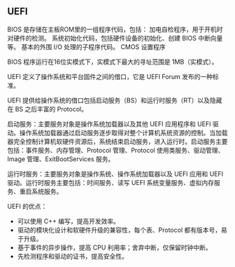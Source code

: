 ## UEFI

BIOS 是存储在主板ROM里的一组程序代码，包括：
加电自检程序，用于开机时对硬件的检测。
系统初始化代码，包括硬件设备的初始化、创建 BIOS 中断向量等。
基本的外围 I/O 处理的子程序代码。
CMOS 设置程序

BIOS 程序运行在16位实模式下，实模式下最大的寻址范围是 1MB（实模式）。

UEFI 定义了操作系统和平台固件之间的借口，它是 UEFI Forum 发布的一种标准。

UEFI 提供给操作系统的借口包括启动服务（BS）和运行时服务（RT）以及隐藏在 BS 之后丰富的 Protocol。


启动服务：主要服务对象是操作系统加载器以及其他 UEFI 应用程序和 UEFI 驱动。操作系统加载器通过启动服务逐步取得对整个计算机系统资源的控制。当加载器完全控制计算机软硬件资源后，系统结束启动服务，进入运行时。启动服务主要包括：事件服务、内存管理、Protocol 管理、Protocol 使用类服务、驱动管理、Image 管理、ExitBootServices 服务。


运行时服务：主要服务对象是操作系统、操作系统加载器以及 UEFI 应用和 UEFI 驱动。运行时服务主要包括：时间服务、读写 UEFI 系统变量服务、虚拟内存服务、重启系统服务。



UEFI 的优点：

- 可以使用 C++ 编写，提高开发效率。
- 驱动的模块化设计和软硬件升级的兼容性，每个表、Protocol 都有版本号，易于升级。
- 基于事件的异步操作，提高 CPU 利用率；舍弃中断，仅保留时钟中断。
- 先检测程序和驱动的证书，提高安全性。




